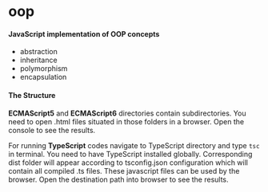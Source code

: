 # oop

#### JavaScript implementation of OOP concepts

- abstraction
- inheritance
- polymorphism
- encapsulation

#### The Structure

**ECMAScript5** and **ECMAScript6** directories contain subdirectories. You need to open .html files situated in those folders in a browser. Open the console to see the results. 

For running **TypeScript** codes navigate to TypeScript directory and type `tsc` in terminal. You need to have TypeScript installed globally. Corresponding dist folder will appear according to tsconfig.json configuration which will contain all compiled .ts files. These javascript files can be used by the browser. Open the destination path into browser to see the results.
